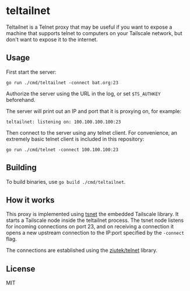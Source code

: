 # teltailnet

Teltailnet is a Telnet proxy that may be useful if you want to expose a machine
that supports telnet to computers on your Tailscale network, but don't want to
expose it to the internet.

## Usage

First start the server:

```
go run ./cmd/teltailnet -connect bat.org:23
```

Authorize the server using the URL in the log, or set `$TS_AUTHKEY` beforehand.

The server will print out an IP and port that it is proxying on, for example:

```
teltailnet: listening on: 100.100.100.100:23
```

Then connect to the server using any telnet client. For convenience, an
extremely basic telnet client is included in this repository:

```
go run ./cmd/telnet -connect 100.100.100:23
```

## Building

To build binaries, use `go build ./cmd/teltailnet`.

## How it works

This proxy is implemented using [tsnet](https://tailscale.com/kb/1244/tsnet/)
the embedded Tailscale library. It starts a Tailscale node inside the teltailnet
process. The tsnet node listens for incoming connections on port 23, and on
receiving a connection it opens a new upstream connection to the IP:port
specified by the `-connect` flag.

The connections are established using the
[ziutek/telnet](https://github.com/ziutek/telnet) library.

## License

MIT
